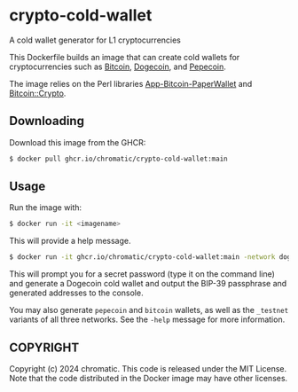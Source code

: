 # crypto-cold-wallet
A cold wallet generator for L1 cryptocurrencies

This Dockerfile builds an image that can create cold wallets for
cryptocurrencies such as [Bitcoin](https://bitcoin.org/),
[Dogecoin](https://dogecoin.com/), and [Pepecoin](https://pepecoin.org/).

The image relies on the Perl libraries
[App-Bitcoin-PaperWallet](https://metacpan.org/dist/App-Bitcoin-PaperWallet)
and [Bitcoin::Crypto](https://metacpan.org/dist/Bitcoin-Crypto).

## Downloading

Download this image from the GHCR:

```bash
$ docker pull ghcr.io/chromatic/crypto-cold-wallet:main
```


## Usage

Run the image with:

```bash
$ docker run -it <imagename>
```

This will provide a help message.

```bash
$ docker run -it ghcr.io/chromatic/crypto-cold-wallet:main -network dogecoin --auto -o
```

This will prompt you for a secret password (type it on the command line) and
generate a Dogecoin cold wallet and output the BIP-39 passphrase and generated
addresses to the console.

You may also generate `pepecoin` and `bitcoin` wallets, as well as the
`_testnet` variants of all three networks. See the `-help` message for more
information.

## COPYRIGHT

Copyright (c) 2024 chromatic. This code is released under the MIT License. Note
that the code distributed in the Docker image may have other licenses.
